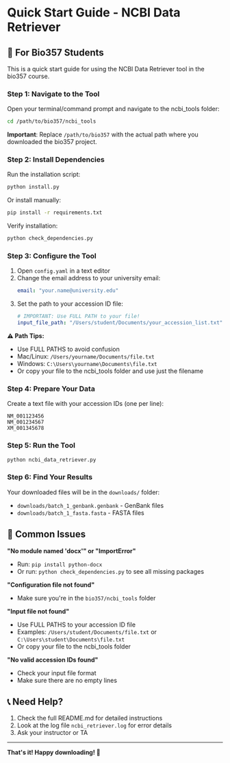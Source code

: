 # Quick Start Guide - NCBI Data Retriever

## 🚀 For Bio357 Students

This is a quick start guide for using the NCBI Data Retriever tool in the bio357 course.

### Step 1: Navigate to the Tool

Open your terminal/command prompt and navigate to the ncbi_tools folder:

```bash
cd /path/to/bio357/ncbi_tools
```

**Important**: Replace `/path/to/bio357` with the actual path where you downloaded the bio357 project.

### Step 2: Install Dependencies

Run the installation script:

```bash
python install.py
```

Or install manually:
```bash
pip install -r requirements.txt
```

Verify installation:
```bash
python check_dependencies.py
```

### Step 3: Configure the Tool

1. Open `config.yaml` in a text editor
2. Change the email address to your university email:
   ```yaml
   email: "your.name@university.edu"
   ```
3. Set the path to your accession ID file:
   ```yaml
   # IMPORTANT: Use FULL PATH to your file!
   input_file_path: "/Users/student/Documents/your_accession_list.txt"
   ```

**⚠️ Path Tips:**
- Use FULL PATHS to avoid confusion
- Mac/Linux: `/Users/yourname/Documents/file.txt`
- Windows: `C:\Users\yourname\Documents\file.txt`
- Or copy your file to the ncbi_tools folder and use just the filename

### Step 4: Prepare Your Data

Create a text file with your accession IDs (one per line):
```
NM_001123456
NM_001234567
XM_001345678
```

### Step 5: Run the Tool

```bash
python ncbi_data_retriever.py
```

### Step 6: Find Your Results

Your downloaded files will be in the `downloads/` folder:
- `downloads/batch_1_genbank.genbank` - GenBank files
- `downloads/batch_1_fasta.fasta` - FASTA files

## 🔧 Common Issues

**"No module named 'docx'" or "ImportError"**
- Run: `pip install python-docx`
- Or run: `python check_dependencies.py` to see all missing packages

**"Configuration file not found"**
- Make sure you're in the `bio357/ncbi_tools` folder

**"Input file not found"**
- Use FULL PATHS to your accession ID file
- Examples: `/Users/student/Documents/file.txt` or `C:\Users\student\Documents\file.txt`
- Or copy your file to the ncbi_tools folder

**"No valid accession IDs found"**
- Check your input file format
- Make sure there are no empty lines

## 📞 Need Help?

1. Check the full README.md for detailed instructions
2. Look at the log file `ncbi_retriever.log` for error details
3. Ask your instructor or TA

---

**That's it! Happy downloading! 🧬**
